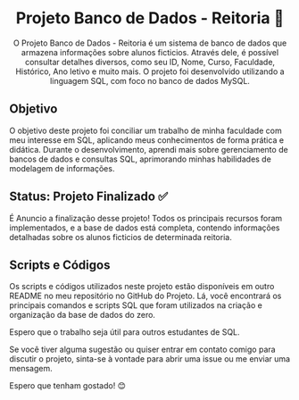 <h1 align="center">Projeto Banco de Dados - Reitoria 🚀</h1>

<p align="center">O Projeto Banco de Dados - Reitoria é um sistema de banco de dados que armazena informações sobre alunos ficticios. Através dele, é possível consultar detalhes diversos, como seu ID, Nome, Curso, Faculdade, Histórico, Ano letivo e muito mais. O projeto foi desenvolvido utilizando a linguagem SQL, com foco no banco de dados MySQL.</p>

<h2>Objetivo</h2>

<p>O objetivo deste projeto foi conciliar um trabalho de minha faculdade com meu interesse em SQL, aplicando meus conhecimentos de forma prática e didática. Durante o desenvolvimento, aprendi mais sobre gerenciamento de bancos de dados e consultas SQL, aprimorando minhas habilidades de modelagem de informações.</p>

<h2>Status: Projeto Finalizado ✅</h2>

<p>É Anuncio a finalização desse projeto! Todos os principais recursos foram implementados, e a base de dados está completa, contendo informações detalhadas sobre os alunos ficticios de determinada reitoria.</p>

<h2>Scripts e Códigos</h2>

<p>Os scripts e códigos utilizados neste projeto estão disponíveis em outro README no meu repositório no GitHub do Projeto. Lá, você encontrará os principais comandos e scripts SQL que foram utilizados na criação e organização da base de dados do zero.</p>

<p>Espero que o trabalho seja útil para outros estudantes de SQL.</p>

<p>Se você tiver alguma sugestão ou quiser entrar em contato comigo para discutir o projeto, sinta-se à vontade para abrir uma issue ou me enviar uma mensagem.</p>

<p>Espero que tenham gostado! 😊</p>
